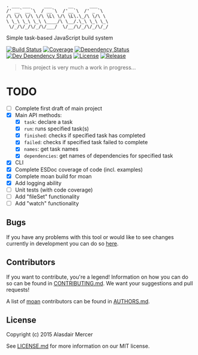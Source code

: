 ```
. ___ ___     ___      __      ___
/' __` __`\  / __`\  /'__`\  /' _ `\
/\ \/\ \/\ \/\ \L\ \/\ \L\.\_/\ \/\ \
\ \_\ \_\ \_\ \____/\ \__/.\_\ \_\ \_\
 \/_/\/_/\/_/\/___/  \/__/\/_/\/_/\/_/
```

Simple task-based JavaScript build system

[![Build Status](https://img.shields.io/travis/neocotic/moan/develop.svg?style=flat-square)](https://travis-ci.org/neocotic/moan)
[![Coverage](https://img.shields.io/coveralls/jekyll/jekyll/master.svg?style=flat-square)](https://coveralls.io/github/neocotic/moan)
[![Dependency Status](https://img.shields.io/david/neocotic/moan.svg?style=flat-square)](https://david-dm.org/neocotic/moan)
[![Dev Dependency Status](https://img.shields.io/david/dev/neocotic/moan.svg?style=flat-square)](https://david-dm.org/neocotic/moan#info=devDependencies)
[![License](https://img.shields.io/github/license/neocotic/moan.svg?style=flat-square)](https://github.com/neocotic/moan/blob/master/LICENSE.md)
[![Release](https://img.shields.io/github/tag/neocotic/moan.svg?style=flat-square)](https://github.com/neocotic/moan)

> This project is very much a work in progress...

# TODO

- [ ] Complete first draft of main project
- [x] Main API methods:
  - [x] `task`: declare a task
  - [x] `run`: runs specified task(s)
  - [x] `finished`: checks if specified task has completed
  - [x] `failed`: checks if specified task failed to complete
  - [x] `names`: get task names
  - [x] `dependencies`: get names of dependencies for specified task
- [x] CLI
- [x] Complete ESDoc coverage of code (incl. examples)
- [x] Complete moan build for moan
- [x] Add logging ability
- [ ] Unit tests (with code coverage)
- [ ] Add "fileSet" functionality
- [ ] Add "watch" functionality

## Bugs

If you have any problems with this tool or would like to see changes currently in development you can do so
[here](https://github.com/neocotic/moan/issues).

## Contributors

If you want to contribute, you're a legend! Information on how you can do so can be found in
[CONTRIBUTING.md](https://github.com/neocotic/moan/blob/master/CONTRIBUTING.md). We want your suggestions and pull
requests!

A list of [moan](https://github.com/neocotic/moan) contributors can be found in
[AUTHORS.md](https://github.com/neocotic/moan/blob/master/AUTHORS.md).

## License

Copyright (c) 2015 Alasdair Mercer

See [LICENSE.md](https://github.com/neocotic/moan/blob/master/LICENSE.md) for more information on our MIT license.
